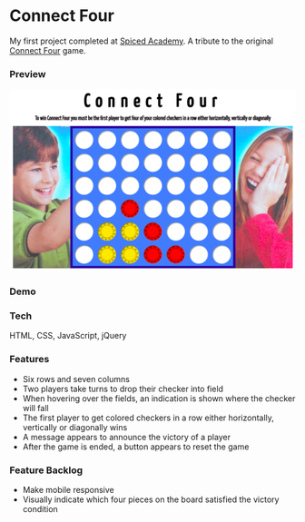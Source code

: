 # Connect Four

My first project completed at [Spiced Academy](https://spiced.academy). A tribute to the original [Connect Four](https://en.wikipedia.org/wiki/Connect_Four) game. 

### Preview

![Screenshot of Connect Four](https://github.com/tobiasjeckel/connect-four/blob/master/assets/connect-four-preview.png)

### Demo 



### Tech

HTML, CSS, JavaScript, jQuery

### Features

- Six rows and seven columns
- Two players take turns to drop their checker into field
- When hovering over the fields, an indication is shown where the checker will fall
- The first player to get colored checkers in a row either horizontally, vertically or diagonally wins
- A message appears to announce the victory of a player 
- After the game is ended, a button appears to reset the game

### Feature Backlog

- Make mobile responsive
- Visually indicate which four pieces on the board satisfied the victory condition

